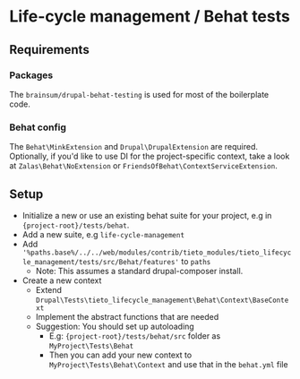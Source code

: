 # Life-cycle management / Behat tests

## Requirements
### Packages
The `brainsum/drupal-behat-testing` is used for most of the boilerplate code.
  
### Behat config

The `Behat\MinkExtension` and `Drupal\DrupalExtension` are required.
Optionally, if you'd like to use DI for the project-specific context,
take a look at `Zalas\Behat\NoExtension` or `FriendsOfBehat\ContextServiceExtension`.

## Setup
- Initialize a new or use an existing behat suite for your project, e.g in `{project-root}/tests/behat`.
- Add a new suite, e.g `life-cycle-management`
- Add `'%paths.base%/../../web/modules/contrib/tieto_modules/tieto_lifecycle_management/tests/src/Behat/features'` to `paths`
    - Note: This assumes a standard drupal-composer install.
- Create a new context
    - Extend `Drupal\Tests\tieto_lifecycle_management\Behat\Context\BaseContext`
    - Implement the abstract functions that are needed
    - Suggestion: You should set up autoloading
        - E.g: `{project-root}/tests/behat/src` folder as `MyProject\Tests\Behat`
        - Then you can add your new context to `MyProject\Tests\Behat\Context` and use that in the `behat.yml` file
